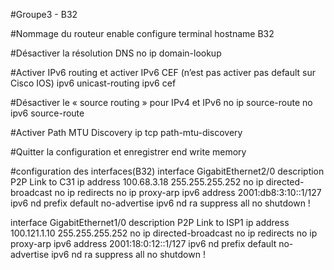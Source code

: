 #Groupe3 - B32

#Nommage du routeur
enable
configure terminal
hostname B32

#Désactiver la résolution DNS
no ip domain-lookup

#Activer IPv6 routing et activer IPv6 CEF (n’est pas activer pas default sur Cisco IOS) 
ipv6 unicast-routing
ipv6 cef

#Désactiver le « source routing » pour IPv4 et IPv6 
no ip source-route
no ipv6 source-route

#Activer Path MTU Discovery 
ip tcp path-mtu-discovery

#Quitter la configuration et enregistrer 
end
write memory

#configuration des interfaces(B32)
interface GigabitEthernet2/0
description P2P Link to C31
ip address 100.68.3.18 255.255.255.252
no ip directed-broadcast
no ip redirects
no ip proxy-arp
ipv6 address 2001:db8:3:10::1/127
ipv6 nd prefix default no-advertise
ipv6 nd ra suppress all
no shutdown
!

interface GigabitEthernet1/0
description P2P Link to ISP1
ip address 100.121.1.10 255.255.255.252
no ip directed-broadcast
no ip redirects
no ip proxy-arp
ipv6 address 2001:18:0:12::1/127
ipv6 nd prefix default no-advertise
ipv6 nd ra suppress all
no shutdown
!